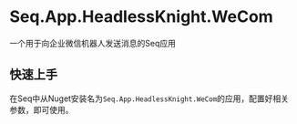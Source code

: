 # Seq.App.HeadlessKnight.WeCom

一个用于向企业微信机器人发送消息的Seq应用

## 快速上手

在Seq中从Nuget安装名为`Seq.App.HeadlessKnight.WeCom`的应用，配置好相关参数，即可使用。